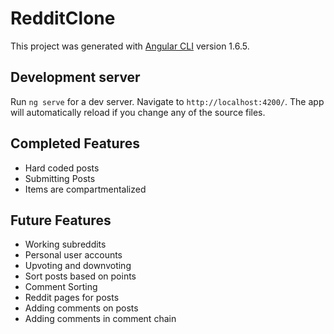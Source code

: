 # RedditClone

This project was generated with [Angular CLI](https://github.com/angular/angular-cli) version 1.6.5.

## Development server

Run `ng serve` for a dev server. Navigate to `http://localhost:4200/`. The app will automatically reload if you change any of the source files.

## Completed Features

<ul>
  <li>Hard coded posts</li>
  <li>Submitting Posts</li>
  <li>Items are compartmentalized</li>
</ul>

## Future Features

<ul>
  <li>Working subreddits</li>
  <li>Personal user accounts</li>
  <li>Upvoting and downvoting</li>
  <li>Sort posts based on points</li>
  <li>Comment Sorting</li>
  <li>Reddit pages for posts</li>
  <li>Adding comments on posts</li>
  <li>Adding comments in comment chain</li>
</ul>
